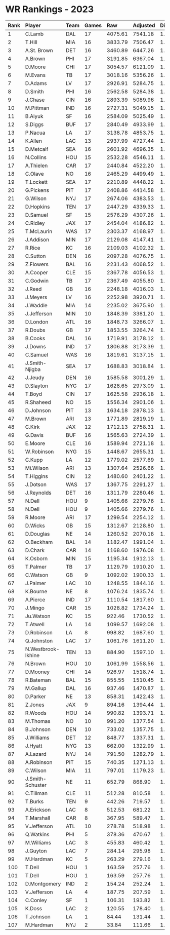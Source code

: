 # WR Rankings - 2023

| Rank | Player             | Team | Games | Raw     | Adjusted | Difficulty | Avg/Game | Typical | Consistency    | Trend    |
| :----| :------------------| :----| :-----| :-------| :--------| :----------| :--------| :-------| :--------------| :--------|
| 1    | C.Lamb             | DAL  | 17    | 4075.61 | 7541.18  | 1.026      | 443.60   | 436.83  | 9/0/8          | +130.5%  |
| 2    | T.Hill             | MIA  | 16    | 3833.79 | 7506.47  | 1.024      | 469.15   | 466.29  | 5/3/8          | +65.9%   |
| 3    | A.St. Brown        | DET  | 16    | 3460.89 | 6447.26  | 1.015      | 402.95   | 417.18  | 7/3/6          | +67.0%   |
| 4    | A.Brown            | PHI  | 17    | 3191.85 | 6367.04  | 1.016      | 374.53   | 365.58  | 7/1/9          | +125.7%  |
| 5    | D.Moore            | CHI  | 17    | 3054.57 | 6121.09  | 1.013      | 360.06   | 342.21  | 9/2/6          | +158.1%  |
| 6    | M.Evans            | TB   | 17    | 3018.16 | 5356.26  | 1.012      | 315.07   | 312.64  | 9/1/7          | +131.7%  |
| 7    | D.Adams            | LV   | 17    | 2926.91 | 5284.75  | 1.022      | 310.87   | 309.36  | 10/2/5         | +169.5%  |
| 8    | D.Smith            | PHI  | 16    | 2562.58 | 5284.38  | 1.012      | 330.27   | 337.10  | 7/1/8          | +120.5%  |
| 9    | J.Chase            | CIN  | 16    | 2893.39 | 5089.96  | 1.010      | 318.12   | 330.87  | 10/0/6         | +169.5%  |
| 10   | M.Pittman          | IND  | 16    | 2727.31 | 5049.15  | 1.014      | 315.57   | 330.95  | 8/2/6          | +85.5%   |
| 11   | B.Aiyuk            | SF   | 16    | 2584.09 | 5025.49  | 1.020      | 314.09   | 330.22  | 8/1/7          | +89.6%   |
| 12   | S.Diggs            | BUF  | 17    | 2840.49 | 4933.99  | 1.015      | 290.23   | 274.57  | 6/1/10         | +97.2%   |
| 13   | P.Nacua            | LA   | 17    | 3138.78 | 4853.75  | 1.019      | 285.51   | 259.01  | 8/0/9          | +128.6%  |
| 14   | K.Allen            | LAC  | 13    | 2937.99 | 4727.44  | 1.018      | 363.65   | 348.17  | 7/0/6          | INACTIVE |
| 15   | D.Metcalf          | SEA  | 16    | 2601.92 | 4696.35  | 1.031      | 293.52   | 299.10  | 8/3/5          | +126.8%  |
| 16   | N.Collins          | HOU  | 15    | 2532.28 | 4546.11  | 1.015      | 303.07   | 286.92  | 8/1/6          | +139.8%  |
| 17   | A.Thielen          | CAR  | 17    | 2440.84 | 4522.20  | 1.016      | 266.01   | 254.11  | 8/0/9          | +194.8%  |
| 18   | C.Olave            | NO   | 16    | 2465.29 | 4499.49  | 1.015      | 281.22   | 308.24  | 8/3/5          | +76.7%   |
| 19   | T.Lockett          | SEA  | 17    | 2210.89 | 4448.22  | 1.017      | 261.66   | 260.92  | 9/0/8          | +162.5%  |
| 20   | G.Pickens          | PIT  | 17    | 2408.86 | 4414.58  | 1.017      | 259.68   | 250.76  | 11/1/5         | +222.4%  |
| 21   | G.Wilson           | NYJ  | 17    | 2674.06 | 4383.53  | 1.031      | 257.85   | 265.18  | 9/1/7          | +118.9%  |
| 22   | D.Hopkins          | TEN  | 17    | 2447.29 | 4339.33  | 1.018      | 255.25   | 215.81  | 8/1/8          | +167.1%  |
| 23   | D.Samuel           | SF   | 15    | 2576.29 | 4307.26  | 1.012      | 287.15   | 318.76  | 9/0/6          | +218.1%  |
| 24   | C.Ridley           | JAX  | 17    | 2454.04 | 4186.82  | 1.025      | 246.28   | 234.04  | 9/0/8          | +149.9%  |
| 25   | T.McLaurin         | WAS  | 17    | 2303.37 | 4168.97  | 1.024      | 245.23   | 248.74  | 7/2/8          | +110.5%  |
| 26   | J.Addison          | MIN  | 17    | 2129.08 | 4147.41  | 1.012      | 243.97   | 226.97  | 10/1/6         | +180.4%  |
| 27   | R.Rice             | KC   | 16    | 2109.03 | 4102.32  | 1.005      | 256.39   | 257.42  | 10/1/5         | +119.4%  |
| 28   | C.Sutton           | DEN  | 16    | 2097.28 | 4076.75  | 1.020      | 254.80   | 277.86  | 7/3/6          | +119.5%  |
| 29   | Z.Flowers          | BAL  | 16    | 2231.43 | 4068.52  | 1.013      | 254.28   | 262.94  | 7/2/7          | +121.6%  |
| 30   | A.Cooper           | CLE  | 15    | 2367.78 | 4056.53  | 1.022      | 270.44   | 235.73  | 6/0/9          | +163.3%  |
| 31   | C.Godwin           | TB   | 17    | 2367.49 | 4055.80  | 1.013      | 238.58   | 224.52  | 7/1/9          | +107.4%  |
| 32   | J.Reed             | GB   | 16    | 2248.18 | 4016.03  | 1.021      | 251.00   | 242.85  | 8/0/8          | +142.7%  |
| 33   | J.Meyers           | LV   | 16    | 2252.98 | 3920.71  | 1.024      | 245.04   | 249.64  | 9/1/6          | +174.5%  |
| 34   | J.Waddle           | MIA  | 14    | 2235.02 | 3675.90  | 1.009      | 262.56   | 252.03  | 7/1/6          | +118.3%  |
| 35   | J.Jefferson        | MIN  | 10    | 1848.39 | 3381.20  | 1.022      | 338.12   | 336.52  | 5/1/4          | +127.5%  |
| 36   | D.London           | ATL  | 16    | 1848.73 | 3266.07  | 1.008      | 204.13   | 225.93  | 10/0/6         | +180.8%  |
| 37   | R.Doubs            | GB   | 17    | 1853.55 | 3264.74  | 1.012      | 192.04   | 186.78  | 9/0/8          | +159.5%  |
| 38   | B.Cooks            | DAL  | 16    | 1719.91 | 3178.12  | 1.020      | 198.63   | 185.62  | 7/1/8          | +182.9%  |
| 39   | J.Downs            | IND  | 17    | 1806.88 | 3173.39  | 1.019      | 186.67   | 160.19  | 9/2/6          | +156.7%  |
| 40   | C.Samuel           | WAS  | 16    | 1819.61 | 3137.15  | 1.021      | 196.07   | 218.65  | 10/1/5         | +178.1%  |
| 41   | J.Smith-Njigba     | SEA  | 17    | 1688.83 | 3018.84  | 1.021      | 177.58   | 173.81  | 9/1/7          | +118.1%  |
| 42   | J.Jeudy            | DEN  | 16    | 1585.58 | 3001.29  | 1.019      | 187.58   | 202.36  | 10/1/5         | +97.5%   |
| 43   | D.Slayton          | NYG  | 17    | 1628.65 | 2973.09  | 1.013      | 174.89   | 170.50  | 9/1/7          | +202.9%  |
| 44   | T.Boyd             | CIN  | 17    | 1625.58 | 2936.18  | 1.026      | 172.72   | 177.25  | 9/3/5          | +101.0%  |
| 45   | R.Shaheed          | NO   | 15    | 1556.34 | 2901.06  | 1.019      | 193.40   | 201.43  | 9/0/6          | +235.2%  |
| 46   | D.Johnson          | PIT  | 13    | 1634.18 | 2878.13  | 1.017      | 221.39   | 209.64  | 5/1/7          | +131.5%  |
| 47   | M.Brown            | ARI  | 13    | 1771.89 | 2819.19  | 1.017      | 216.86   | 219.12  | 6/0/7          | INACTIVE |
| 48   | C.Kirk             | JAX  | 12    | 1712.13 | 2758.31  | 1.027      | 229.86   | 247.86  | 7/1/4          | INACTIVE |
| 49   | G.Davis            | BUF  | 16    | 1565.63 | 2724.39  | 1.013      | 170.27   | 202.63  | 10/1/5         | +518.6%  |
| 50   | E.Moore            | CLE  | 16    | 1589.94 | 2721.18  | 1.006      | 170.07   | 164.93  | 6/3/7          | +140.5%  |
| 51   | W.Robinson         | NYG  | 15    | 1448.67 | 2655.31  | 1.013      | 177.02   | 162.79  | 10/0/5         | +175.1%  |
| 52   | C.Kupp             | LA   | 12    | 1779.02 | 2577.69  | 1.024      | 214.81   | 228.58  | 6/1/5          | +226.5%  |
| 53   | Mi.Wilson          | ARI  | 13    | 1307.64 | 2526.66  | 1.017      | 194.36   | 182.15  | 5/1/7          | +206.5%  |
| 54   | T.Higgins          | CIN  | 12    | 1480.60 | 2401.22  | 1.016      | 200.10   | 212.58  | 7/1/4          | +262.6%  |
| 55   | J.Dotson           | WAS  | 17    | 1367.75 | 2291.27  | 1.017      | 134.78   | 136.59  | 10/0/7         | +334.6%  |
| 56   | J.Reynolds         | DET  | 16    | 1311.79 | 2280.46  | 1.017      | 142.53   | 139.59  | 9/0/7          | +203.7%  |
| 57   | N.Dell             | HOU  | 9     | 1405.66 | 2279.76  | 1.009      | 253.31   | 247.72  | 5/0/5          | INACTIVE |
| 58   | N.Dell             | HOU  | 9     | 1405.66 | 2279.76  | 1.009      | 253.31   | 247.72  | 5/0/5          | INACTIVE |
| 59   | R.Moore            | ARI  | 17    | 1299.54 | 2254.12  | 1.012      | 132.60   | 125.21  | 8/2/7          | +196.3%  |
| 60   | D.Wicks            | GB   | 15    | 1312.67 | 2128.80  | 1.021      | 141.92   | 129.12  | 6/1/8          | +276.7%  |
| 61   | D.Douglas          | NE   | 14    | 1260.52 | 2070.18  | 1.023      | 147.87   | 157.80  | 8/2/4          | +117.2%  |
| 62   | O.Beckham          | BAL  | 14    | 1182.47 | 1991.04  | 1.012      | 142.22   | 152.99  | 10/0/4         | +225.6%  |
| 63   | D.Chark            | CAR  | 14    | 1168.60 | 1976.08  | 1.020      | 141.15   | 121.14  | 9/1/4          | +128.8%  |
| 64   | K.Osborn           | MIN  | 15    | 1195.34 | 1912.13  | 1.007      | 127.48   | 115.62  | 7/2/6          | +211.1%  |
| 65   | T.Palmer           | TB   | 17    | 1129.79 | 1910.20  | 1.018      | 112.36   | 97.10   | 6/1/10         | +162.0%  |
| 66   | C.Watson           | GB   | 9     | 1092.02 | 1900.33  | 1.016      | 211.15   | 198.64  | 6/0/3          | INACTIVE |
| 67   | J.Palmer           | LAC  | 10    | 1248.55 | 1844.16  | 1.031      | 184.42   | 150.53  | 3/0/7          | +128.0%  |
| 68   | K.Bourne           | NE   | 8     | 1076.24 | 1835.74  | 1.025      | 229.47   | 262.98  | 5/0/3          | INACTIVE |
| 69   | A.Pierce           | IND  | 17    | 1110.54 | 1817.60  | 1.015      | 106.92   | 103.64  | 10/1/6         | +267.4%  |
| 70   | J.Mingo            | CAR  | 15    | 1028.82 | 1734.24  | 1.017      | 115.62   | 117.71  | 7/2/6          | +188.4%  |
| 71   | Ju.Watson          | KC   | 15    | 922.46  | 1730.52  | 1.014      | 115.37   | 101.58  | 6/2/7          | +220.1%  |
| 72   | T.Atwell           | LA   | 14    | 1099.57 | 1692.08  | 1.022      | 120.86   | 108.64  | 6/2/6          | +201.1%  |
| 73   | D.Robinson         | LA   | 8     | 998.82  | 1687.60  | 1.021      | 210.95   | 222.91  | 4/0/4          | +246.5%  |
| 74   | Q.Johnston         | LAC  | 17    | 1061.76 | 1611.20  | 1.016      | 94.78    | 84.38   | 8/0/9          | +178.1%  |
| 75   | N.Westbrook-Ikhine | TEN  | 13    | 884.90  | 1597.10  | 1.010      | 122.85   | 130.49  | 7/2/4          | INACTIVE |
| 76   | N.Brown            | HOU  | 10    | 1061.99 | 1558.56  | 1.012      | 155.86   | 173.66  | 6/1/3          | +395.5%  |
| 77   | D.Mooney           | CHI  | 14    | 926.97  | 1518.74  | 1.016      | 108.48   | 96.87   | 6/1/7          | +229.8%  |
| 78   | R.Bateman          | BAL  | 15    | 855.55  | 1510.45  | 1.023      | 100.70   | 99.73   | 7/1/7          | +98.7%   |
| 79   | M.Gallup           | DAL  | 16    | 937.46  | 1470.87  | 1.033      | 91.93    | 105.29  | 10/1/5         | +351.9%  |
| 80   | D.Parker           | NE   | 13    | 858.31  | 1422.43  | 1.039      | 109.42   | 112.58  | 7/0/6          | +194.9%  |
| 81   | Z.Jones            | JAX  | 9     | 894.16  | 1394.44  | 1.016      | 154.94   | 151.54  | 3/0/6          | +154.7%  |
| 82   | R.Woods            | HOU  | 14    | 990.82  | 1393.71  | 1.019      | 99.55    | 110.01  | 8/0/6          | +129.6%  |
| 83   | M.Thomas           | NO   | 10    | 991.20  | 1377.54  | 1.017      | 137.75   | 148.51  | 4/1/5          | INACTIVE |
| 84   | B.Johnson          | DEN  | 10    | 733.02  | 1357.75  | 1.013      | 135.78   | 139.80  | 7/0/3          | +465.3%  |
| 85   | J.Williams         | DET  | 12    | 848.77  | 1337.31  | 1.012      | 111.44   | 112.26  | 5/1/6          | +207.7%  |
| 86   | J.Hyatt            | NYG  | 13    | 662.00  | 1322.99  | 1.008      | 101.77   | 89.42   | 6/2/5          | +593.0%  |
| 87   | A.Lazard           | NYJ  | 14    | 791.50  | 1282.79  | 1.030      | 91.63    | 81.44   | 6/2/6          | +469.8%  |
| 88   | A.Robinson         | PIT  | 15    | 740.35  | 1271.13  | 1.012      | 84.74    | 81.87   | 7/0/8          | +282.3%  |
| 89   | C.Wilson           | MIA  | 11    | 797.01  | 1179.23  | 1.016      | 107.20   | 110.48  | 7/0/4          | +99.6%   |
| 90   | J.Smith-Schuster   | NE   | 11    | 652.79  | 868.90   | 1.039      | 78.99    | 70.38   | 6/0/5          | INACTIVE |
| 91   | C.Tillman          | CLE  | 11    | 512.28  | 810.58   | 1.025      | 73.69    | 63.18   | 6/0/5          | +225.8%  |
| 92   | T.Burks            | TEN  | 9     | 442.26  | 719.57   | 1.013      | 79.95    | 72.52   | 3/0/6          | +137.0%  |
| 93   | A.Erickson         | LAC  | 8     | 512.53  | 681.22   | 1.040      | 85.15    | 79.80   | 4/2/2          | +153.6%  |
| 94   | T.Marshall         | CAR  | 8     | 367.95  | 589.47   | 1.017      | 73.68    | 73.85   | 5/0/3          | +627.1%  |
| 95   | V.Jefferson        | ATL  | 10    | 278.78  | 518.98   | 1.019      | 51.90    | 50.15   | 6/2/6          | +190.1%  |
| 96   | Q.Watkins          | PHI  | 5     | 378.36  | 470.67   | 1.033      | 94.13    | 67.10   | 2/1/2          | N/A      |
| 97   | M.Williams         | LAC  | 3     | 455.83  | 460.42   | 1.031      | 153.47   | 153.47  | 1/1/1          | INACTIVE |
| 98   | J.Guyton           | LAC  | 7     | 284.14  | 295.98   | 1.019      | 42.28    | 25.40   | 2/1/4          | +278.5%  |
| 99   | M.Hardman          | KC   | 5     | 263.29  | 279.16   | 1.027      | 55.83    | 36.80   | 3/0/4          | +310.0%  |
| 100  | T.Dell             | HOU  | 1     | 163.59  | 257.76   | 1.009      | 257.76   | 257.76  | None/None/None | None     |
| 101  | T.Dell             | HOU  | 1     | 163.59  | 257.76   | 1.009      | 257.76   | 257.76  | None/None/None | None     |
| 102  | D.Montgomery       | IND  | 2     | 154.24  | 252.24   | 1.025      | 126.12   | 126.12  | 1/0/1          | N/A      |
| 103  | V.Jefferson        | LA   | 4     | 187.75  | 207.59   | 1.019      | 51.90    | 50.15   | 6/2/6          | +190.1%  |
| 104  | C.Conley           | SF   | 1     | 106.31  | 193.82   | 1.033      | 193.82   | 193.82  | 0/1/0          | N/A      |
| 105  | K.Doss             | LAC  | 2     | 120.55  | 178.40   | 1.046      | 89.20    | 89.20   | 1/0/1          | N/A      |
| 106  | T.Johnson          | LA   | 1     | 84.44   | 131.44   | 1.000      | 131.44   | 131.44  | 0/1/0          | N/A      |
| 107  | M.Hardman          | NYJ  | 2     | 33.84   | 111.66   | 1.027      | 55.83    | 36.80   | 3/0/4          | +310.0%  |

